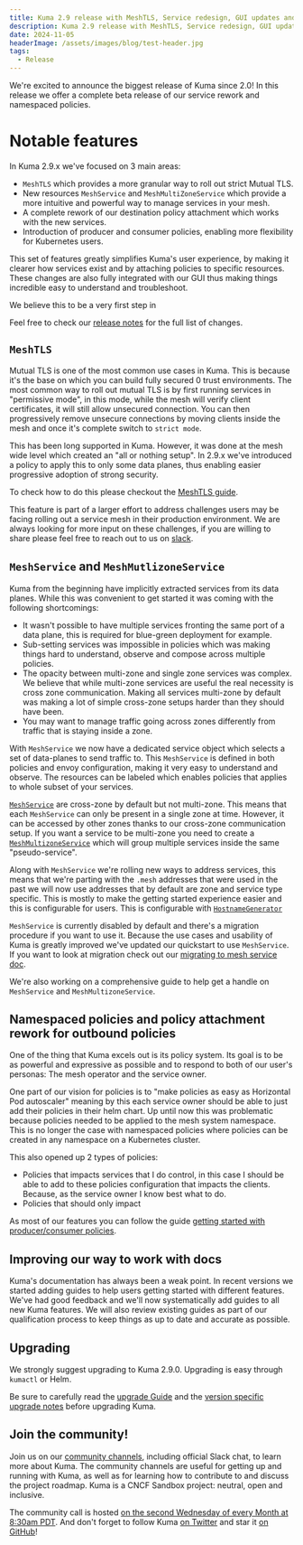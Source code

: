 ```yaml
---
title: Kuma 2.9 release with MeshTLS, Service redesign, GUI updates and more...
description: Kuma 2.9 release with MeshTLS, Service redesign, GUI updates and more...
date: 2024-11-05
headerImage: /assets/images/blog/test-header.jpg
tags:
  - Release
---
```


We're excited to announce the biggest release of Kuma since 2.0! 
In this release we offer a complete beta release of our service rework and namespaced policies.

# Notable features
In Kuma 2.9.x we've focused on 3 main areas:
* `MeshTLS` which provides a more granular way to roll out strict Mutual TLS.
* New resources `MeshService` and `MeshMultiZoneService` which provide a more intuitive and powerful way to manage services in your mesh.
* A complete rework of our destination policy attachment which works with the new services.
* Introduction of producer and consumer policies, enabling more flexibility for Kubernetes users.

This set of features greatly simplifies Kuma's user experience, by making it clearer how services exist and by attaching policies
to specific resources. These changes are also fully integrated with our GUI thus making things incredible easy to understand and troubleshoot.

We believe this to be a very first step in

Feel free to check our [release notes](https://github.com/kumahq/kuma/releases/tag/2.9.0) for the full list of changes.

## `MeshTLS`

Mutual TLS is one of the most common use cases in Kuma. This is because it's the base on which you can build fully secured 0 trust environments.
The most common way to roll out mutual TLS is by first running services in "permissive mode", in this mode, while the mesh will verify client certificates,
it will still allow unsecured connection.
You can then progressively remove unsecure connections by moving clients inside the mesh and once it's complete switch to `strict mode`.

This has been long supported in Kuma. However, it was done at the mesh wide level which created an "all or nothing setup".
In 2.9.x we've introduced a policy to apply this to only some data planes, thus enabling easier progressive adoption of strong security.

To check how to do this please checkout the [MeshTLS guide](/docs/2.9.x/guides/progressively-rolling-in-strict-mtls/).

This feature is part of a larger effort to address challenges users may be facing rolling out a service mesh in their production environment.
We are always looking for more input on these challenges, if you are willing to share please feel free to reach out to us on [slack](https://kuma.io/community/).

## `MeshService` and `MeshMutlizoneService`

Kuma from the beginning have implicitly extracted services from its data planes.
While this was convenient to get started it was coming with the following shortcomings:

- It wasn't possible to have multiple services fronting the same port of a data plane, this is required for blue-green deployment for example.
- Sub-setting services was impossible in policies which was making things hard to understand, observe and compose across multiple policies.
- The opacity between multi-zone and single zone services was complex. We believe that while multi-zone services are useful the real necessity is cross zone communication. Making all services multi-zone by default was making a lot of simple cross-zone setups harder than they should have been.
- You may want to manage traffic going across zones differently from traffic that is staying inside a zone.

With `MeshService` we now have a dedicated service object which selects a set of data-planes to send traffic to.
This `MeshService` is defined in both policies and envoy configuration, making it very easy to understand and observe.
The resources can be labeled which enables policies that applies to whole subset of your services.

[`MeshService`](/docs/2.9.x/networking/meshservice/) are cross-zone by default but not multi-zone.
This means that each `MeshService` can only be present in a single zone at time.
However, it can be accessed by other zones thanks to our cross-zone communication setup.
If you want a service to be multi-zone you need to create a [`MeshMultizoneService`](/docs/2.9.x/networking/meshmultizoneservice/) which will group multiple services inside the same "pseudo-service".

Along with `MeshService` we're rolling new ways to address services, this means that we're parting with the `.mesh` addresses that were used in the past we will now
use addresses that by default are zone and service type specific. This is mostly to make the getting started experience easier and this is configurable for users.
This is configurable with [`HostnameGenerator`](/docs/2.9.x/networking/hostnamegenerator/)

`MeshService` is currently disabled by default and there's a migration procedure if you want to use it.
Because the use cases and usability of Kuma is greatly improved we've updated our quickstart to use `MeshService`.
If you want to look at migration check out our  [migrating to mesh service doc](/docs/2.9.x/networking/meshservice/#migration). 

We're also working on a comprehensive guide to help get a handle on `MeshService` and `MeshMultizoneService`.

## Namespaced policies and policy attachment rework for outbound policies

One of the thing that Kuma excels out is its policy system.
Its goal is to be as powerful and expressive as possible and to respond to both of our user's personas: The mesh operator and the service owner.

One part of our vision for policies is to "make policies as easy as Horizontal Pod autoscaler" meaning by this each service owner should be
able to just add their policies in their helm chart.
Up until now this was problematic because policies needed to be applied to the mesh system namespace.
This is no longer the case with namespaced policies where policies can be created in any namespace on a Kubernetes cluster.

This also opened up 2 types of policies:

- Policies that impacts services that I do control, in this case I should be able to add to these policies configuration that impacts the clients. Because, as the service owner I know best what to do.
- Policies that should only impact

As most of our features you can follow the guide [getting started with producer/consumer policies](/docs/2.9.x/guides/consumer-producer-policies/).

## Improving our way to work with docs

Kuma's documentation has always been a weak point.
In recent versions we started adding guides to help users getting started with different features.
We've had good feedback and we'll now systematically add guides to all new Kuma features.
We will also review existing guides as part of our qualification process to keep things as up to date and accurate as possible.

## Upgrading

We strongly suggest upgrading to Kuma 2.9.0. Upgrading is easy through `kumactl` or Helm.

Be sure to carefully read the [upgrade Guide](/docs/2.9.x/production/upgrades-tuning/upgrades/) and the [version specific upgrade notes](/docs/2.9.x/production/upgrades-tuning/upgrade-notes) before upgrading Kuma.

## Join the community!

Join us on our [community channels](/community/), including official Slack chat, to learn more about Kuma.
The community channels are useful for getting up and running with Kuma, as well as for learning how to contribute to and discuss the project roadmap.
Kuma is a CNCF Sandbox project: neutral, open and inclusive.

The community call is hosted [on the second Wednesday of every Month at 8:30am PDT](/community/).
And don't forget to follow Kuma [on Twitter](https://twitter.com/kumamesh) and star it [on GitHub](https://github.com/kumahq/kuma)!
